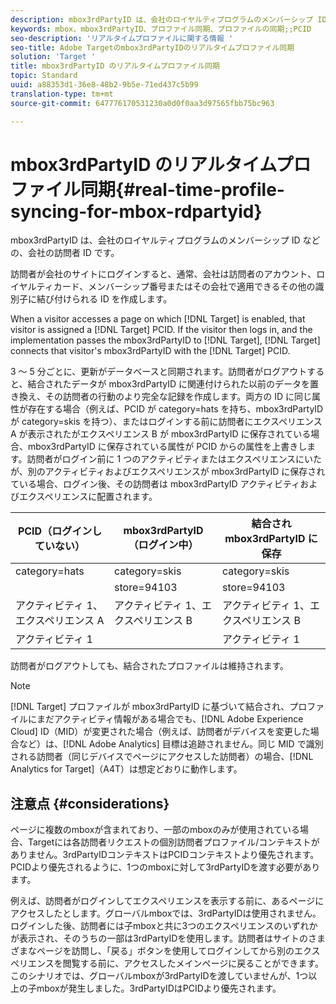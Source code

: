 ```yaml
---
description: mbox3rdPartyID は、会社のロイヤルティプログラムのメンバーシップ ID などの、会社の訪問者 ID です。
keywords: mbox、mbox3rdPartyID、プロファイル同期、プロファイルの同期;;PCID
seo-description: 'リアルタイムプロファイルに関する情報 '
seo-title: Adobe Targetのmbox3rdPartyIDのリアルタイムプロファイル同期
solution: 'Target '
title: mbox3rdPartyID のリアルタイムプロファイル同期
topic: Standard
uuid: a88353d1-36e8-48b2-9b5e-71ed437c5b99
translation-type: tm+mt
source-git-commit: 647776170531230a0d0f0aa3d97565fbb75bc963

---
```



# mbox3rdPartyID のリアルタイムプロファイル同期{#real-time-profile-syncing-for-mbox-rdpartyid}

mbox3rdPartyID は、会社のロイヤルティプログラムのメンバーシップ ID などの、会社の訪問者 ID です。

訪問者が会社のサイトにログインすると、通常、会社は訪問者のアカウント、ロイヤルティカード、メンバーシップ番号またはその会社で適用できるその他の識別子に結び付けられる ID を作成します。

When a visitor accesses a page on which [!DNL Target] is enabled, that visitor is assigned a [!DNL Target] PCID. If the visitor then logs in, and the implementation passes the mbox3rdPartyID to [!DNL Target], [!DNL Target] connects that visitor's mbox3rdPartyID with the [!DNL Target] PCID.

3 ～ 5 分ごとに、更新がデータベースと同期されます。訪問者がログアウトすると、結合されたデータが mbox3rdPartyID に関連付けられた以前のデータを置き換え、その訪問者の行動のより完全な記録を作成します。両方の ID に同じ属性が存在する場合（例えば、PCID が category=hats を持ち、mbox3rdPartyID が category=skis を持つ）、またはログインする前に訪問者にエクスペリエンス A が表示されたがエクスペリエンス B が mbox3rdPartyID に保存されている場合、mbox3rdPartyID に保存されている属性が PCID からの属性を上書きします。訪問者がログイン前に 1 つのアクティビティまたはエクスペリエンスにいたが、別のアクティビティおよびエクスペリエンスが mbox3rdPartyID に保存されている場合、ログイン後、その訪問者は mbox3rdPartyID アクティビティおよびエクスペリエンスに配置されます。

| PCID（ログインしていない） | mbox3rdPartyID（ログイン中） | 結合され mbox3rdPartyID に保存 |
|---|---|---|
| category=hats | category=skis | category=skis |
|  | store=94103 | store=94103 |
| アクティビティ 1、エクスペリエンス A | アクティビティ 1、エクスペリエンス B | アクティビティ 1、エクスペリエンス B |
| アクティビティ 1 |  | アクティビティ 1 |

訪問者がログアウトしても、結合されたプロファイルは維持されます。

>[!NOTE]
>
>[!DNL Target] プロファイルが mbox3rdPartyID に基づいて結合され、プロファイルにまだアクティビティ情報がある場合でも、[!DNL Adobe Experience Cloud] ID（MID）が変更された場合（例えば、訪問者がデバイスを変更した場合など）は、[!DNL Adobe Analytics] 目標は追跡されません。同じ MID で識別される訪問者（同じデバイスでページにアクセスした訪問者）の場合、[!DNL Analytics for Target]（A4T）は想定どおりに動作します。

## 注意点 {#considerations}

ページに複数のmboxが含まれており、一部のmboxのみが使用されている場合、Targetには各訪問者リクエストの個別訪問者プロファイル/コンテキストがありません。3rdPartyIDコンテキストはPCIDコンテキストより優先されます。PCIDより優先されるように、1つのmboxに対して3rdPartyIDを渡す必要があります。

例えば、訪問者がログインしてエクスペリエンスを表示する前に、あるページにアクセスしたとします。グローバルmboxでは、3rdPartyIDは使用されません。ログインした後、訪問者には子mboxと共に3つのエクスペリエンスのいずれかが表示され、そのうちの一部は3rdPartyIDを使用します。訪問者はサイトのさまざまなページを訪問し、「戻る」ボタンを使用してログインしてから別のエクスペリエンスを閲覧する前に、アクセスしたメインページに戻ることができます。このシナリオでは、グローバルmboxが3rdPartyIDを渡していませんが、1つ以上の子mboxが発生しました。3rdPartyIDはPCIDより優先されます。
